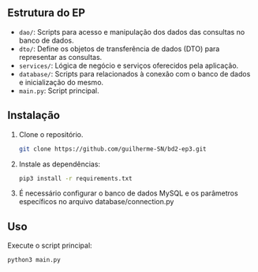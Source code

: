 
## Estrutura do EP
- `dao/`: Scripts para acesso e manipulação dos dados das consultas no banco de dados.
- `dto/`: Define os objetos de transferência de dados (DTO) para representar as consultas.
- `services/`: Lógica de negócio e serviços oferecidos pela aplicação.
- `database/`: Scripts para relacionados à conexão com o banco de dados e inicialização do mesmo.
- `main.py`: Script principal.

## Instalação

1. Clone o repositório.
    ```bash
    git clone https://github.com/guilherme-SN/bd2-ep3.git
    ```

2. Instale as dependências:
    ```bash
    pip3 install -r requirements.txt
    ```
3. É necessário configurar o banco de dados MySQL e os parâmetros específicos no arquivo database/connection.py

## Uso

Execute o script principal:
```bash
python3 main.py
```
